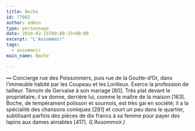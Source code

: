 ```yaml
---
title: Boche
id: 77082
author: admin
type: personnage
date: 2010-02-15T09:09:33+00:00
excerpt: "L'Assommoir"
tags:
  - assommoir
main_name: Boche

---
```

**—** Concierge rue des Poissonniers, puis rue de la Goutte-d&rsquo;Or, dans l&rsquo;immeuble habité par les Coupeau et les Lorilleux. Exerce la profession de tailleur. Témoin de Gervaise à son mariage [80]. Très plat devant le propriétaire, il se donne, derrière lui, comme le maître de la maison [163]. Boche, de tempérament polisson et sournois, est très gai en société; il a la spécialité des chansons comiques [281] et court un peu dans le quartier, subtilisant parfois des pièces de dix francs à sa femme pour payer des lapins aux dames aimables [417]. _(L&rsquo;Assommoir.)_